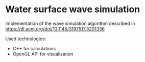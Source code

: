 # Water surface wave simulation
Implementation of the wave simulation algorithm described in https://dl.acm.org/doi/10.1145/3197517.3201336

Used technologies:
- C++ for calculations
- OpenGL API for visualization
